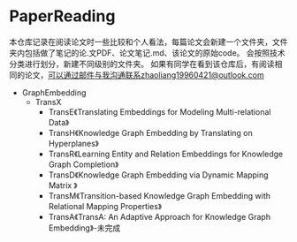# PaperReading
本仓库记录在阅读论文时一些比较和个人看法，每篇论文会新建一个文件夹，文件夹内包括做了笔记的论.文PDF、论文笔记.md、该论文的原始code。
会按照技术分类进行划分，新建不同级别的文件夹。
如果有同学在看到该仓库后，有阅读相同的论文，可以通过邮件与我沟通联系zhaoliang19960421@outlook.com

- GraphEmbedding
  - TransX
    - TransE《Translating Embeddings for Modeling Multi-relational Data》
    - TransH《Knowledge Graph Embedding by Translating on Hyperplanes》
    - TransR《Learning Entity and Relation Embeddings for Knowledge Graph Completion》
    - TransD《Knowledge Graph Embedding via Dynamic Mapping Matrix 》
    - TransM《Transition-based Knowledge Graph Embedding with Relational Mapping Properties》
    - TransA《TransA: An Adaptive Approach for Knowledge Graph Embedding》-未完成


